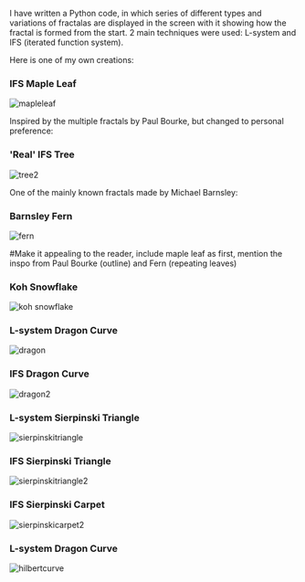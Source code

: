 I have written a Python code, in which series of different types and variations of fractalas are displayed in the screen with it showing how the fractal is formed from the start. 2 main techniques were used: L-system and IFS (iterated function system).


Here is one of my own creations:
### IFS Maple Leaf
![mapleleaf](samples/mapleleaf.gif)


Inspired by the multiple fractals by Paul Bourke, but changed to personal preference:
### 'Real' IFS Tree
![tree2](samples/tree2.gif)


One of the mainly known fractals made by Michael Barnsley:
### Barnsley Fern
![fern](samples/fern.gif)

#Make it appealing to the reader, include maple leaf as first, mention the inspo from Paul Bourke (outline) and Fern (repeating leaves)


### Koh Snowflake
![koh snowflake](samples/kohsnowflake.gif)


### L-system Dragon Curve
![dragon](samples/dragon.gif)


### IFS Dragon Curve
![dragon2](samples/dragon2.gif)


### L-system Sierpinski Triangle
![sierpinskitriangle](samples/sierpinskitriangle.gif)


### IFS Sierpinski Triangle
![sierpinskitriangle2](samples/sierpinskitriangle2.gif)



### IFS Sierpinski Carpet
![sierpinskicarpet2](samples/sierpinskicarpet2.gif)


### L-system Dragon Curve
![hilbertcurve](samples/hilbertcurve.gif)



